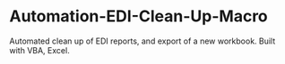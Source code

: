 # Automation-EDI-Clean-Up-Macro
Automated clean up of EDI reports, and export of a new workbook.
Built with VBA, Excel.
